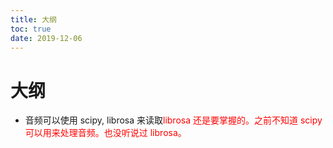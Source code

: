 ```yaml
---
title: 大纲
toc: true
date: 2019-12-06
---
```

# 大纲


- 音频可以使用 scipy, librosa 来读取<span style="color:red;">librosa 还是要掌握的。之前不知道 scipy 可以用来处理音频。也没听说过 librosa。</span>
